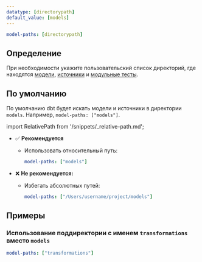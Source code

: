 ```yaml
---
datatype: [directorypath]
default_value: [models]
---
```


<File name='dbt_project.yml'>

```yml
model-paths: [directorypath]
```

</File>

## Определение
При необходимости укажите пользовательский список директорий, где находятся [модели](/docs/build/models), [источники](/docs/build/sources) и [модульные тесты](/docs/build/unit-tests).

## По умолчанию
По умолчанию dbt будет искать модели и источники в директории `models`. Например, `model-paths: ["models"]`.

import RelativePath from '/snippets/_relative-path.md';

<RelativePath 
path="model-paths"
absolute="/Users/username/project/models"
/>

- ✅ **Рекомендуется**
  - Использовать относительный путь:
    ```yml
    model-paths: ["models"]
    ```

- ❌ **Не рекомендуется:**
  - Избегать абсолютных путей:
    ```yml
    model-paths: ["/Users/username/project/models"]
    ```

## Примеры
### Использование поддиректории с именем `transformations` вместо `models`

<File name='dbt_project.yml'>

```yml
model-paths: ["transformations"]
```

</File>